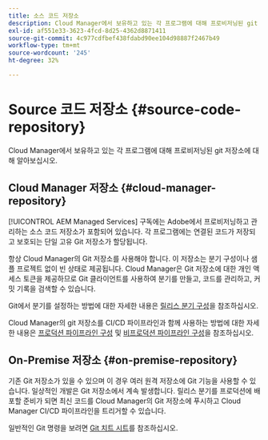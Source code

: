 ```yaml
---
title: 소스 코드 저장소
description: Cloud Manager에서 보유하고 있는 각 프로그램에 대해 프로비저닝된 git 저장소에 대해 알아보십시오.
exl-id: af551e33-3623-4fcd-8d25-4362d8871411
source-git-commit: 4c977cdfbef438fdabd90ee104d98887f2467b49
workflow-type: tm+mt
source-wordcount: '245'
ht-degree: 32%

---
```



# Source 코드 저장소 {#source-code-repository}

Cloud Manager에서 보유하고 있는 각 프로그램에 대해 프로비저닝된 git 저장소에 대해 알아보십시오.

## Cloud Manager 저장소 {#cloud-manager-repository}

[!UICONTROL AEM Managed Services] 구독에는 Adobe에서 프로비저닝하고 관리하는 소스 코드 저장소가 포함되어 있습니다. 각 프로그램에는 연결된 코드가 저장되고 보호되는 단일 고유 Git 저장소가 할당됩니다.

항상 Cloud Manager의 Git 저장소를 사용해야 합니다. 이 저장소는 분기 구성이나 샘플 프로젝트 없이 빈 상태로 제공됩니다. Cloud Manager은 Git 저장소에 대한 개인 액세스 토큰을 제공하므로 Git 클라이언트를 사용하여 분기를 만들고, 코드를 관리하고, 커밋 기록을 검색할 수 있습니다.

Git에서 분기를 설정하는 방법에 대한 자세한 내용은 [릴리스 분기 구성](/help/getting-started/configuring-branches.md)을 참조하십시오.

Cloud Manager의 git 저장소를 CI/CD 파이프라인과 함께 사용하는 방법에 대한 자세한 내용은 [프로덕션 파이프라인 구성](/help/using/production-pipelines.md) 및 [비프로덕션 파이프라인 구성](/help/using/non-production-pipelines.md)을 참조하십시오.

## On-Premise 저장소 {#on-premise-repository}

기존 Git 저장소가 있을 수 있으며 이 경우 여러 원격 저장소에 Git 기능을 사용할 수 있습니다. 일상적인 개발은 Git 저장소에서 계속 발생합니다. 릴리스 분기를 프로덕션에 배포할 준비가 되면 최신 코드를 Cloud Manager의 Git 저장소에 푸시하고 Cloud Manager CI/CD 파이프라인을 트리거할 수 있습니다.

일반적인 Git 명령을 보려면 [Git 치트 시트](https://education.github.com/git-cheat-sheet-education.pdf)를 참조하십시오.
